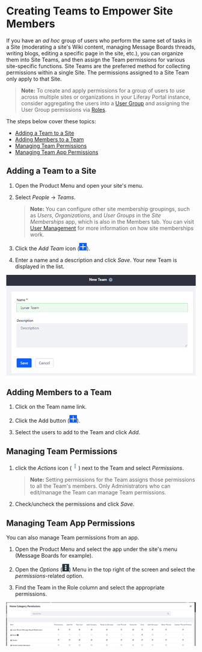 # Creating Teams to Empower Site Members

If you have an *ad hoc* group of users who perform the same set of tasks in a Site (moderating a site's Wiki content, managing Message Boards threads, writing blogs, editing a specific page in the site, etc.), you can organize them into Site Teams, and then assign the Team permissions for various site-specific functions. Site Teams are the preferred method for collecting permissions within a single Site. The permissions assigned to a Site Team only apply to that Site.

>**Note:** To create and apply permissions for a group of users to use across multiple sites or organizations in your Liferay Portal instance, consider aggregating the users into a [User Group](TODO) and assigning the User Group permissions via [Roles](TODO).

The steps below cover these topics:

- [Adding a Team to a Site](#adding-a-team-to-a-site)
- [Adding Members to a Team](#adding-members-to-a-team)
- [Managing Team Permissions](#managing-team-permissions)
- [Managing Team App Permissions](#managing-team-app-permissions)

## Adding a Team to a Site

1.  Open the Product Menu and open your site's menu.

2.  Select *People* &rarr; *Teams*.

    >**Note:** You can configure other site membership groupings, such as *Users*, *Organizations*, and *User Groups* in the *Site Memberships* app, which is also in the Members tab. You can visit [User Management](TODO) for more information on how site memberships work.

3.  Click the *Add Team* icon (![Add Team](../../../images/icon-add.png)).

4.  Enter a name and a description and click *Save*. Your new Team is displayed in the list.

![Figure 1: Creating Teams within your site can foster teamwork and collaboration, as Team permissions enable Team members to access the same resources and perform the same types of tasks.](./images/creating-a-team.png)

## Adding Members to a Team

1.  Click on the Team name link.

2.  Click the Add button (![Add Button](../../../images/icon-add.png)).

3.  Select the users to add to the Team and click *Add*.

## Managing Team Permissions

1.  click the *Actions* icon (![Actions](../../../images/icon-actions.png)) next to the Team and select *Permissions*. 

    >**Note:** Setting permissions for the Team assigns those permissions to all the Team's members. Only Administrators who can edit/manage the Team can manage Team permissions.

2.  Check/uncheck the permissions and click *Save*.

## Managing Team App Permissions

You can also manage Team permissions from an app.

1.  Open the Product Menu and select the app under the site's menu (Message Boards for example).

2.  Open the *Options* (![Options](../../../images/icon-options.png)) Menu in the top right of the screen and select the *permissions*-related option.

3.  Find the Team in the Role column and select the appropriate permissions.

![Figure 2: The Lunar Resort Message Board Moderators Site Team has unlimited permissions on the Message Boards application.](./images/site-team-permissions-message-boards.png)
